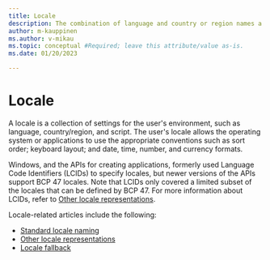 ```yaml
---
title: Locale
description: The combination of language and country or region names a locale.
author: m-kauppinen
ms.author: v-mikau
ms.topic: conceptual #Required; leave this attribute/value as-is.
ms.date: 01/20/2023

---
```


# Locale

A locale is a collection of settings for the user's environment, such as language, country/region, and script. The user's locale allows the operating system or applications to use the appropriate conventions such as sort order; keyboard layout; and date, time, number, and currency formats.

Windows, and the APIs for creating applications, formerly used Language Code Identifiers (LCIDs) to specify locales, but newer versions of the APIs support BCP 47 locales. Note that LCIDs only covered a limited subset of the locales that can be defined by BCP 47. For more information about LCIDs, refer to [Other locale representations](other-locale-names.md).

Locale-related articles include the following:

- [Standard locale naming](standard-locale-names.md)
- [Other locale representations](other-locale-names.md)
- [Locale fallback](fallback.md)
